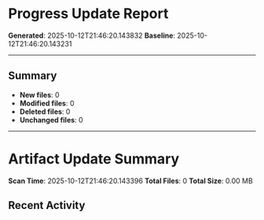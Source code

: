 # Progress Update Report
**Generated**: 2025-10-12T21:46:20.143832
**Baseline**: 2025-10-12T21:46:20.143231

---

## Summary
- **New files**: 0
- **Modified files**: 0
- **Deleted files**: 0
- **Unchanged files**: 0

---

# Artifact Update Summary
**Scan Time**: 2025-10-12T21:46:20.143396
**Total Files**: 0
**Total Size**: 0.00 MB

## Recent Activity
